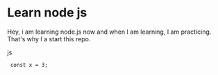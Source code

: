 # Learn node js

Hey, i am learning node.js now and when I am learning, I am practicing. That's why I a start this repo.

js
```
 const x = 3;
```
